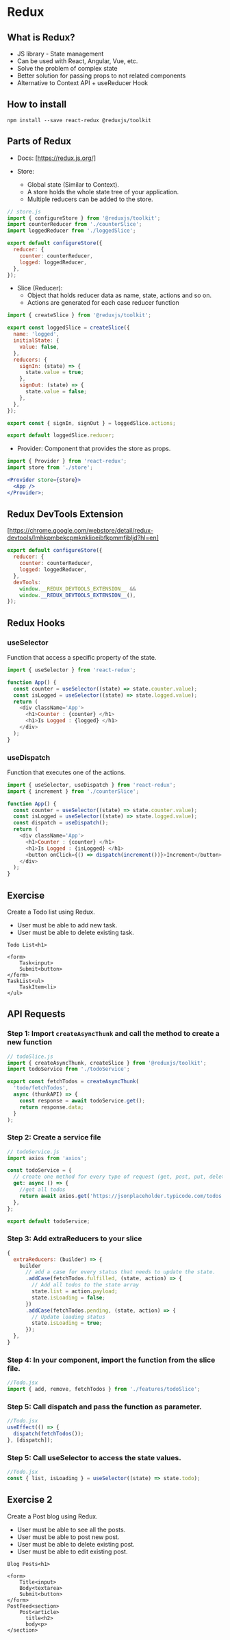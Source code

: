 # Redux

## What is Redux?

- JS library - State management
- Can be used with React, Angular, Vue, etc.
- Solve the problem of complex state
- Better solution for passing props to not related components
- Alternative to Context API + useReducer Hook

## How to install

```
npm install --save react-redux @reduxjs/toolkit
```

## Parts of Redux

- Docs: [https://redux.js.org/]

- Store:
  - Global state (Similar to Context).
  - A store holds the whole state tree of your application.
  - Multiple reducers can be added to the store.

```js
// store.js
import { configureStore } from '@reduxjs/toolkit';
import counterReducer from './counterSlice';
import loggedReducer from './loggedSlice';

export default configureStore({
  reducer: {
    counter: counterReducer,
    logged: loggedReducer,
  },
});
```

- Slice (Reducer):
  - Object that holds reducer data as name, state, actions and so on.
  - Actions are generated for each case reducer function

```js
import { createSlice } from '@reduxjs/toolkit';

export const loggedSlice = createSlice({
  name: 'logged',
  initialState: {
    value: false,
  },
  reducers: {
    signIn: (state) => {
      state.value = true;
    },
    signOut: (state) => {
      state.value = false;
    },
  },
});

export const { signIn, signOut } = loggedSlice.actions;

export default loggedSlice.reducer;
```

- Provider: Component that provides the store as props.

```jsx
import { Provider } from 'react-redux';
import store from './store';

<Provider store={store}>
  <App />
</Provider>;
```

## Redux DevTools Extension

[https://chrome.google.com/webstore/detail/redux-devtools/lmhkpmbekcpmknklioeibfkpmmfibljd?hl=en]

```js
export default configureStore({
  reducer: {
    counter: counterReducer,
    logged: loggedReducer,
  },
  devTools:
    window.__REDUX_DEVTOOLS_EXTENSION__ &&
    window.__REDUX_DEVTOOLS_EXTENSION__(),
});
```

## Redux Hooks

### useSelector

Function that access a specific property of the state.

```js
import { useSelector } from 'react-redux';

function App() {
  const counter = useSelector((state) => state.counter.value);
  const isLogged = useSelector((state) => state.logged.value);
  return (
    <div className='App'>
      <h1>Counter : {counter} </h1>
      <h1>Is Logged : {logged} </h1>
    </div>
  );
}
```

### useDispatch

Function that executes one of the actions.

```js
import { useSelector, useDispatch } from 'react-redux';
import { increment } from './counterSlice';

function App() {
  const counter = useSelector((state) => state.counter.value);
  const isLogged = useSelector((state) => state.logged.value);
  const dispatch = useDispatch();
  return (
    <div className='App'>
      <h1>Counter : {counter} </h1>
      <h1>Is Logged : {isLogged} </h1>
      <button onClick={() => dispatch(increment())}>Increment</button>
    </div>
  );
}
```

## Exercise

Create a Todo list using Redux.

- User must be able to add new task.
- User must be able to delete existing task.

```
Todo List<h1>

<form>
    Task<input>
    Submit<button>
</form>
TaskList<ul>
    TaskItem<li>
</ul>
```

## API Requests

### Step 1: Import `createAsyncThunk` and call the method to create a new function

```js
// todoSlice.js
import { createAsyncThunk, createSlice } from '@reduxjs/toolkit';
import todoService from './todoService';

export const fetchTodos = createAsyncThunk(
  'todo/fetchTodos',
  async (thunkAPI) => {
    const response = await todoService.get();
    return response.data;
  }
);
```

### Step 2: Create a service file

```js
// todoService.js
import axios from 'axios';

const todoService = {
  // create one method for every type of request (get, post, put, delete)
  get: async () => {
    //get all todos
    return await axios.get('https://jsonplaceholder.typicode.com/todos');
  },
};

export default todoService;
```

### Step 3: Add extraReducers to your slice

```js
{
  extraReducers: (builder) => {
    builder
      // add a case for every status that needs to update the state.
      .addCase(fetchTodos.fulfilled, (state, action) => {
        // Add all todos to the state array
        state.list = action.payload;
        state.isLoading = false;
      })
      .addCase(fetchTodos.pending, (state, action) => {
        // Update loading status
        state.isLoading = true;
      });
  },
}
```

### Step 4: In your component, import the function from the slice file.

```js
//Todo.jsx
import { add, remove, fetchTodos } from './features/todoSlice';
```

### Step 5: Call dispatch and pass the function as parameter.

```js
//Todo.jsx
useEffect(() => {
  dispatch(fetchTodos());
}, [dispatch]);
```

### Step 5: Call useSelector to access the state values.

```js
//Todo.jsx
const { list, isLoading } = useSelector((state) => state.todo);
```

## Exercise 2

Create a Post blog using Redux.

- User must be able to see all the posts.
- User must be able to post new post.
- User must be able to delete existing post.
- User must be able to edit existing post.

```
Blog Posts<h1>

<form>
    Title<input>
    Body<textarea>
    Submit<button>
</form>
PostFeed<section>
    Post<article>
      title<h2>
      body<p>
</section>
```
